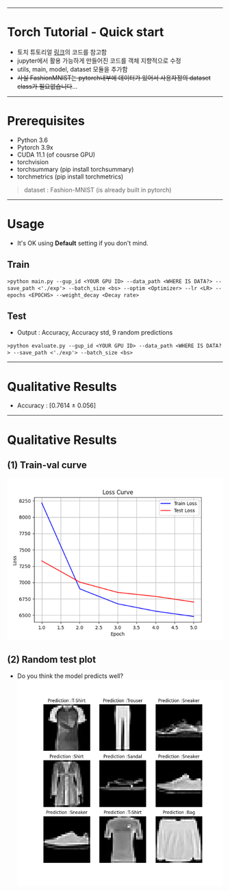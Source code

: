 ***
# Torch Tutorial - Quick start

- 토치 튜토리얼 [링크](https://tutorials.pytorch.kr/beginner/basics/quickstart_tutorial.html)의 코드를 참고함
- jupyter에서 활용 가능하게 만들어진 코드를 객체 지향적으로 수정
- utils, main, model, dataset 모듈을 추가함
- ~~사실 FashionMNIST는 pytorch내부에 데이터가 있어서 사용자정의 dataset class가 필요없습니다~~...

*** 
# Prerequisites
- Python 3.6
- Pytorch 3.9x
- CUDA 11.1 (of cousrse GPU)
- torchvision
- torchsummary (pip install torchsummary)
- torchmetrics (pip install torchmetrics)
> dataset : Fashion-MNIST (is already built in pytorch)

***

# Usage
- It's OK using __Default__ setting if you don't mind.
## Train
```
>python main.py --gup_id <YOUR GPU ID> --data_path <WHERE IS DATA?> --save_path <'./exp'> --batch_size <bs> --optim <Optimizer> --lr <LR> --epochs <EPOCHS> --weight_decay <Decay rate>
```

## Test
- Output : Accuracy, Accuracy std, 9 random predictions
```
>python evaluate.py --gup_id <YOUR GPU ID> --data_path <WHERE IS DATA?> --save_path <'./exp'> --batch_size <bs>
```

***
# Qualitative Results
- Accuracy : [0.7614 ± 0.056]
***

# Qualitative Results
## (1) Train-val curve
![](https://github.com/HongSungRae/Pytorch_tutorial/blob/main/1.quickstart/exp/loss_curve.png?raw=true)

## (2) Random test plot
- Do you think the model predicts well?
![](https://github.com/HongSungRae/Pytorch_tutorial/blob/main/1.quickstart/exp/pred_1.png?raw=true)